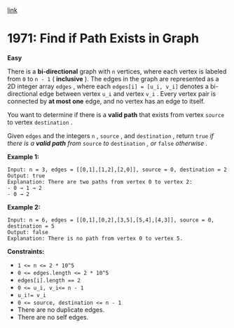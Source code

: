 [link](https://leetcode.com/problems/find-if-path-exists-in-graph/)

# 1971: Find if Path Exists in Graph

**Easy**

There is a **bi-directional** graph with `n` vertices, where each vertex is labeled from `0` to `n - 1` ( **inclusive** ). The edges in the graph are represented as a 2D integer array `edges` , where each `edges[i] = [u_i, v_i]` denotes a bi-directional edge between vertex `u_i` and vertex `v_i` . Every vertex pair is connected by **at most one** edge, and no vertex has an edge to itself.

You want to determine if there is a **valid path** that exists from vertex `source` to vertex `destination` .

Given `edges` and the integers `n` , `source` , and `destination` , return `true` _if there is a **valid path** from_ `source` _to_ `destination` _, or_ `false` _otherwise_ _._

**Example 1:**

```
Input: n = 3, edges = [[0,1],[1,2],[2,0]], source = 0, destination = 2
Output: true
Explanation: There are two paths from vertex 0 to vertex 2:
- 0 → 1 → 2
- 0 → 2
```

**Example 2:**

```
Input: n = 6, edges = [[0,1],[0,2],[3,5],[5,4],[4,3]], source = 0, destination = 5
Output: false
Explanation: There is no path from vertex 0 to vertex 5.
```

**Constraints:**

- `1 <= n <= 2 * 10^5`
- `0 <= edges.length <= 2 * 10^5`
- `edges[i].length == 2`
- `0 <= u_i, v_i<= n - 1`
- `u_i!= v_i`
- `0 <= source, destination <= n - 1`
- There are no duplicate edges.
- There are no self edges.
